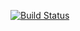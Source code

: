 [![Build Status](https://travis-ci.org/EvgeniyIv/deposit-calc.svg?branch=master)](https://travis-ci.org/EvgeniyIv/deposit-calc)
